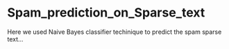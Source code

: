 # Spam_prediction_on_Sparse_text
Here we used Naive Bayes classifier techinique to predict the spam sparse text...

